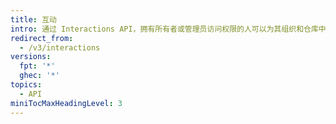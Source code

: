```yaml
---
title: 互动
intro: 通过 Interactions API，拥有所有者或管理员访问权限的人可以为其组织和仓库中的用户设置互动限制。
redirect_from:
  - /v3/interactions
versions:
  fpt: '*'
  ghec: '*'
topics:
  - API
miniTocMaxHeadingLevel: 3
---
```


<!--
  Operations are automatically generated. Markdown for this page is located in data/reusables/rest-reference/interactions
-->
